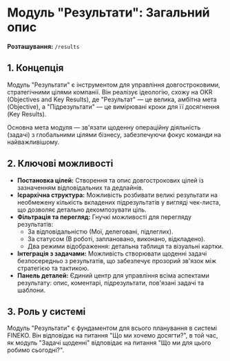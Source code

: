 # Модуль "Результати": Загальний опис

**Розташування:** `/results`

## 1. Концепція

Модуль "Результати" є інструментом для управління довгостроковими, стратегічними цілями компанії. Він реалізує ідеологію, схожу на OKR (Objectives and Key Results), де "Результат" — це велика, амбітна мета (Objective), а "Підрезультати" — це вимірювані кроки для її досягнення (Key Results).

Основна мета модуля — зв'язати щоденну операційну діяльність (задачі) з глобальними цілями бізнесу, забезпечуючи фокус команди на найважливішому.

## 2. Ключові можливості

- **Постановка цілей:** Створення та опис довгострокових цілей із зазначенням відповідальних та дедлайнів.
- **Ієрархічна структура:** Можливість розбивати великі результати на необмежену кількість вкладених підрезультатів у вигляді чек-листа, що дозволяє детально декомпозувати ціль.
- **Фільтрація та перегляд:** Гнучкі можливості для перегляду результатів:
    - За відповідальністю (Мої, делеговані, підлеглих).
    - За статусом (В роботі, заплановано, виконано, відкладено).
    - Два режими відображення: детальна таблиця та візуальні картки.
- **Інтеграція з задачами:** Можливість створювати щоденні задачі безпосередньо з результатів, що забезпечує прозорий зв'язок між стратегією та тактикою.
- **Панель деталей:** Єдиний центр для управління всіма аспектами результату: опис, коментарі, підрезультати, пов'язані задачі та шаблони.

## 3. Роль у системі

Модуль "Результати" є фундаментом для всього планування в системі FINEKO. Він відповідає на питання "Що ми хочемо досягти?", в той час, як модуль "Задачі щоденні" відповідає на питання "Що ми для цього робимо сьогодні?".